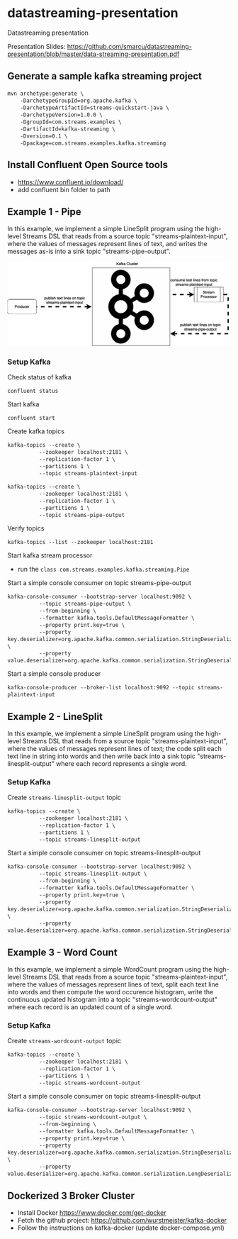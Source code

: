 # datastreaming-presentation
Datastreaming presentation

Presentation Slides: https://github.com/smarcu/datastreaming-presentation/blob/master/data-streaming-presentation.pdf

## Generate a sample kafka streaming project

```
mvn archetype:generate \
    -DarchetypeGroupId=org.apache.kafka \
    -DarchetypeArtifactId=streams-quickstart-java \
    -DarchetypeVersion=1.0.0 \
    -DgroupId=com.streams.examples \
    -DartifactId=kafka-streaming \
    -Dversion=0.1 \
    -Dpackage=com.streams.examples.kafka.streaming
```

## Install Confluent Open Source tools

 * https://www.confluent.io/download/
 * add confluent bin folder to path
 
 
## Example 1 - Pipe

In this example, we implement a simple LineSplit program using the high-level Streams DSL
that reads from a source topic "streams-plaintext-input", where the values of messages represent lines of text,
and writes the messages as-is into a sink topic "streams-pipe-output".

<img src="kafka-streaming-example1.png" alt="Example 1 - Pipe" style="width: 600px;"/>

### Setup Kafka

Check status of kafka 

```
confluent status
```

Start kafka

```
confluent start
```
 
Create kafka topics

```
kafka-topics --create \
          --zookeeper localhost:2181 \
          --replication-factor 1 \
          --partitions 1 \
          --topic streams-plaintext-input
```
 
```
kafka-topics --create \
          --zookeeper localhost:2181 \
          --replication-factor 1 \
          --partitions 1 \
          --topic streams-pipe-output
```
 
Verify topics
 
```
kafka-topics --list --zookeeper localhost:2181
```

Start kafka stream processor
* run the `class com.streams.examples.kafka.streaming.Pipe`

Start a simple console consumer on topic streams-pipe-output

```
kafka-console-consumer --bootstrap-server localhost:9092 \
          --topic streams-pipe-output \
          --from-beginning \
          --formatter kafka.tools.DefaultMessageFormatter \
          --property print.key=true \
          --property key.deserializer=org.apache.kafka.common.serialization.StringDeserializer \
          --property value.deserializer=org.apache.kafka.common.serialization.StringDeserializer
```

Start a simple console producer

```
kafka-console-producer --broker-list localhost:9092 --topic streams-plaintext-input
```

## Example 2 - LineSplit

In this example, we implement a simple LineSplit program using the high-level Streams DSL
that reads from a source topic "streams-plaintext-input", where the values of messages represent lines of text;
the code split each text line in string into words and then write back into a sink topic "streams-linesplit-output" where
each record represents a single word.


### Setup Kafka

Create `streams-linesplit-output` topic

```
kafka-topics --create \
          --zookeeper localhost:2181 \
          --replication-factor 1 \
          --partitions 1 \
          --topic streams-linesplit-output
```

Start a simple console consumer on topic streams-linesplit-output

```
kafka-console-consumer --bootstrap-server localhost:9092 \
          --topic streams-linesplit-output \
          --from-beginning \
          --formatter kafka.tools.DefaultMessageFormatter \
          --property print.key=true \
          --property key.deserializer=org.apache.kafka.common.serialization.StringDeserializer \
          --property value.deserializer=org.apache.kafka.common.serialization.StringDeserializer
```

## Example 3 - Word Count

In this example, we implement a simple WordCount program using the high-level Streams DSL
that reads from a source topic "streams-plaintext-input", where the values of messages represent lines of text,
split each text line into words and then compute the word occurence histogram, write the continuous updated histogram
into a topic "streams-wordcount-output" where each record is an updated count of a single word.


### Setup Kafka

Create `streams-wordcount-output` topic

```
kafka-topics --create \
          --zookeeper localhost:2181 \
          --replication-factor 1 \
          --partitions 1 \
          --topic streams-wordcount-output
```

Start a simple console consumer on topic streams-linesplit-output

```
kafka-console-consumer --bootstrap-server localhost:9092 \
          --topic streams-wordcount-output \
          --from-beginning \
          --formatter kafka.tools.DefaultMessageFormatter \
          --property print.key=true \
          --property key.deserializer=org.apache.kafka.common.serialization.StringDeserializer \
          --property value.deserializer=org.apache.kafka.common.serialization.LongDeserializer
```

## Dockerized 3 Broker Cluster

* Install Docker https://www.docker.com/get-docker
* Fetch the github project: https://github.com/wurstmeister/kafka-docker
* Follow the instructions on kafka-docker (update docker-compose.yml)


